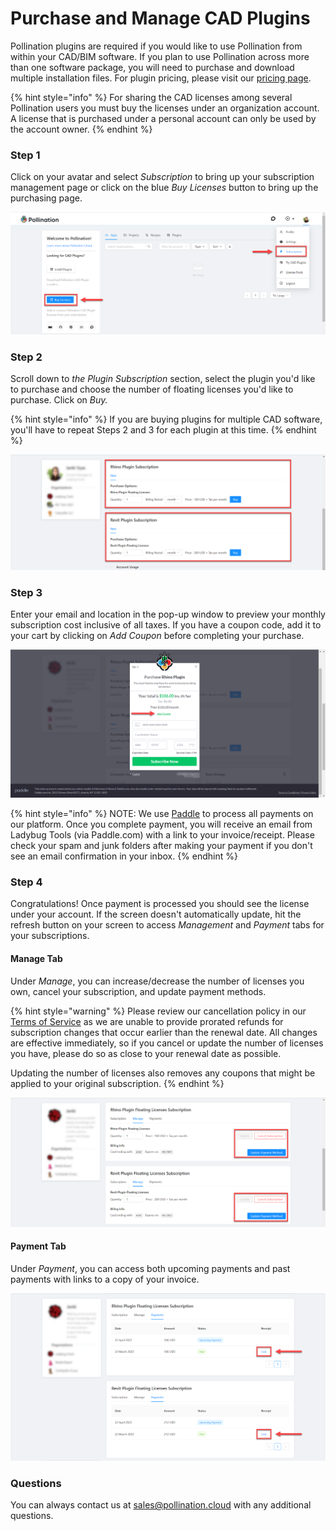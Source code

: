 # Purchase and Manage CAD Plugins

Pollination plugins are required if you would like to use Pollination from within your CAD/BIM software. If you plan to use Pollination across more than one software package, you will need to purchase and download multiple installation files. For plugin pricing, please visit our [pricing page](https://www.pollination.cloud/pricing-cad-plugins).

{% hint style="info" %}
For sharing the CAD licenses among several Pollination users you must buy the licenses under an organization account. A license that is purchased under a personal account can only be used by the account owner.
{% endhint %}

### Step 1

Click on your avatar and select _Subscription_ to bring up your subscription management page or click on the blue _Buy Licenses_ button to bring up the purchasing page.

![](<../.gitbook/assets/image (156).png>)

### Step 2

Scroll down to _the Plugin Subscription_ section, select the plugin you'd like to purchase and choose the number of floating licenses you'd like to purchase. Click on _Buy._

{% hint style="info" %}
If you are buying plugins for multiple CAD software, you'll have to repeat Steps 2 and 3 for each plugin at this time.
{% endhint %}

![](<../.gitbook/assets/image (152) (2) (1).png>)

### Step 3

Enter your email and location in the pop-up window to preview your monthly subscription cost inclusive of all taxes. If you have a coupon code, add it to your cart by clicking on _Add Coupon_ before completing your purchase.

![](<../.gitbook/assets/image (159).png>)

{% hint style="info" %}
NOTE: We use [Paddle](https://paddle.com/) to process all payments on our platform. Once you complete payment, you will receive an email from Ladybug Tools (via Paddle.com) with a link to your invoice/receipt. Please check your spam and junk folders after making your payment if you don't see an email confirmation in your inbox.
{% endhint %}

### Step 4

Congratulations! Once payment is processed you should see the license under your account. If the screen doesn't automatically update, hit the refresh button on your screen to access _Management_ and _Payment_ tabs for your subscriptions.

#### Manage Tab

Under _Manage_, you can increase/decrease the number of licenses you own, cancel your subscription, and update payment methods.

{% hint style="warning" %}
Please review our cancellation policy in our [Terms of Service](https://www.pollination.cloud/terms-of-service) as we are unable to provide prorated refunds for subscription changes that occur earlier than the renewal date. All changes are effective immediately, so if you cancel or update the number of licenses you have, please do so as close to your renewal date as possible.

Updating the number of licenses also removes any coupons that might be applied to your original subscription.
{% endhint %}

![](<../.gitbook/assets/image (153).png>)

#### Payment Tab

Under _Payment_, you can access both upcoming payments and past payments with links to a copy of your invoice.

![](<../.gitbook/assets/image (148).png>)

### Questions

You can always contact us at sales@pollination.cloud with any additional questions.
